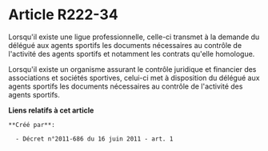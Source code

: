 # Article R222-34

Lorsqu'il existe une ligue professionnelle, celle-ci transmet à la demande du délégué aux agents sportifs les documents
nécessaires au contrôle de l'activité des agents sportifs et notamment les contrats qu'elle homologue.

Lorsqu'il existe un organisme assurant le contrôle juridique et financier des associations et sociétés sportives, celui-ci
met à disposition du délégué aux agents sportifs les documents nécessaires au contrôle de l'activité des agents sportifs.

**Liens relatifs à cet article**

	**Créé par**:

	  - Décret n°2011-686 du 16 juin 2011 - art. 1
